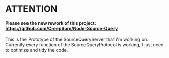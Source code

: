 # ATTENTION   
#### Please see the new rework of this project: https://github.com/CreepSore/Node-Source-Query

This is the Prototype of the SourceQueryServer that i'm working on.
Currently every function of the SourceQueryProtocol is working, I just need to optimize and tidy the code.

